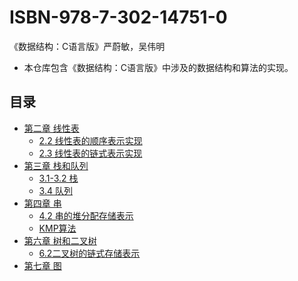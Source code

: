 # ISBN-978-7-302-14751-0
《数据结构：C语言版》严蔚敏，吴伟明

* 本仓库包含《数据结构：C语言版》中涉及的数据结构和算法的实现。

## 目录

* [第二章 线性表](https://github.com/HIbian/ISBN-978-7-302-14751-0/tree/master/Chapter2%20%E7%BA%BF%E6%80%A7%E8%A1%A8)
  * [2.2 线性表的顺序表示实现](https://github.com/HIbian/ISBN-978-7-302-14751-0/tree/master/Chapter2%20%E7%BA%BF%E6%80%A7%E8%A1%A8/2.2%E7%BA%BF%E6%80%A7%E8%A1%A8%E7%9A%84%E9%A1%BA%E5%BA%8F%E8%A1%A8%E7%A4%BA%E5%AE%9E%E7%8E%B0)
  * [2.3 线性表的链式表示实现](https://github.com/HIbian/ISBN-978-7-302-14751-0/tree/master/Chapter2%20%E7%BA%BF%E6%80%A7%E8%A1%A8/2.3%20%E7%BA%BF%E6%80%A7%E8%A1%A8%E9%93%BE%E5%BC%8F%E8%A1%A8%E5%AE%9E%E7%8E%B0)
* [第三章 栈和队列](https://github.com/HIbian/ISBN-978-7-302-14751-0/tree/master/Chapter3%20%E6%A0%88%E5%92%8C%E9%98%9F%E5%88%97)
  * [3.1-3.2 栈](https://github.com/HIbian/ISBN-978-7-302-14751-0/tree/master/Chapter3%20%E6%A0%88%E5%92%8C%E9%98%9F%E5%88%97/3.1-3.2%E6%A0%88)
  * [3.4 队列](https://github.com/HIbian/ISBN-978-7-302-14751-0/tree/master/Chapter3%20%E6%A0%88%E5%92%8C%E9%98%9F%E5%88%97/3.4%E9%98%9F%E5%88%97)
* [第四章 串](https://github.com/HIbian/ISBN-978-7-302-14751-0/tree/master/Chapter4%20%E4%B8%B2/4.2%20%E4%B8%B2%E7%9A%84%E5%A0%86%E5%88%86%E9%85%8D%E5%AD%98%E5%82%A8%E8%A1%A8%E7%A4%BA)
  * [4.2 串的堆分配存储表示](https://github.com/HIbian/ISBN-978-7-302-14751-0/tree/master/Chapter4%20%E4%B8%B2/4.2%20%E4%B8%B2%E7%9A%84%E5%A0%86%E5%88%86%E9%85%8D%E5%AD%98%E5%82%A8%E8%A1%A8%E7%A4%BA)
  * [KMP算法](https://github.com/HIbian/ISBN-978-7-302-14751-0/blob/72340dff1c35851694ad3903be346730a1117dc1/Chapter4%20%E4%B8%B2/4.2%20%E4%B8%B2%E7%9A%84%E5%A0%86%E5%88%86%E9%85%8D%E5%AD%98%E5%82%A8%E8%A1%A8%E7%A4%BA/MyString.c#L194)
* [第六章 树和二叉树](https://github.com/HIbian/ISBN-978-7-302-14751-0/tree/master/Chapter6%20%E6%A0%91%E5%92%8C%E4%BA%8C%E5%8F%89%E6%A0%91)
  * [6.2二叉树的链式存储表示](https://github.com/HIbian/ISBN-978-7-302-14751-0/tree/master/Chapter6%20%E6%A0%91%E5%92%8C%E4%BA%8C%E5%8F%89%E6%A0%91/6.2%20%E4%BA%8C%E5%8F%89%E6%A0%91%E7%9A%84%E9%93%BE%E5%BC%8F%E5%AD%98%E5%82%A8)
* [第七章 图](https://github.com/HIbian/ISBN-978-7-302-14751-0/tree/master/Chapter7%20%E5%9B%BE)
